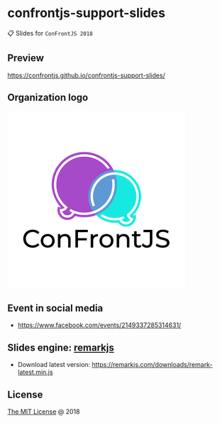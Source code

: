 # confrontjs-support-slides

:clipboard: Slides for `ConFrontJS 2018`

## Preview

<https://confrontjs.github.io/confrontjs-support-slides/>

## Organization logo

![](images/logo-confrontjs-400x400.png)

## Event in social media

* https://www.facebook.com/events/2149337285314631/

## Slides engine: [remarkjs](http://remarkjs.com)

* Download latest version: <https://remarkjs.com/downloads/remark-latest.min.js>

## License

[The MIT License](http://piecioshka.mit-license.org) @ 2018
